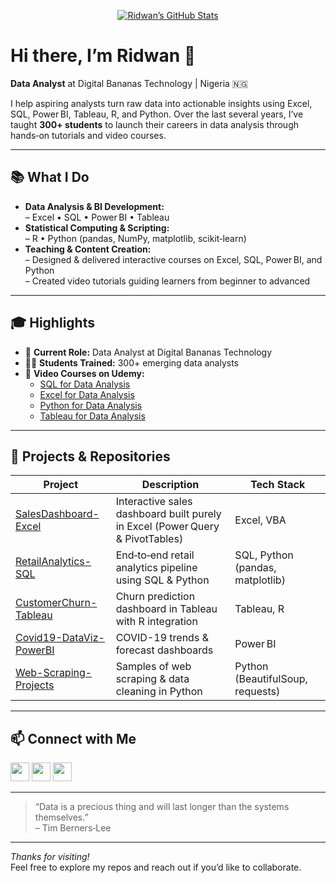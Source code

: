 <p align="center">
  <a href="https://github.com/Ridwan"><img src="https://github-readme-stats.vercel.app/api?username=Ridwan&show_icons=true&theme=tokyonight" alt="Ridwan’s GitHub Stats" /></a>
</p>

# Hi there, I’m Ridwan 👋

**Data Analyst** at Digital Bananas Technology | Nigeria 🇳🇬

I help aspiring analysts turn raw data into actionable insights using Excel, SQL, Power BI, Tableau, R, and Python. Over the last several years, I’ve taught **300+ students** to launch their careers in data analysis through hands‑on tutorials and video courses.

---

## 📚 What I Do

- **Data Analysis & BI Development:**  
  – Excel • SQL • Power BI • Tableau  
- **Statistical Computing & Scripting:**  
  – R • Python (pandas, NumPy, matplotlib, scikit‑learn)  
- **Teaching & Content Creation:**  
  – Designed & delivered interactive courses on Excel, SQL, Power BI, and Python  
  – Created video tutorials guiding learners from beginner to advanced  

---

## 🎓 Highlights

- 💼 **Current Role:** Data Analyst at Digital Bananas Technology  
- 👩‍🎓 **Students Trained:** 300+ emerging data analysts  
- 🎥 **Video Courses on Udemy:**  
  - [SQL for Data Analysis](https://www.udemy.com/course/sql-for-data-analysis)  
  - [Excel for Data Analysis](https://www.udemy.com/course/excel-for-data-analysis)  
  - [Python for Data Analysis](https://www.udemy.com/course/python-for-data-analysis)  
  - [Tableau for Data Analysis](https://www.udemy.com/course/tableau-for-data-analysis)  

---

## 🚀 Projects & Repositories

| Project                                        | Description                                                     | Tech Stack                        |
|-----------------------------------------------|-----------------------------------------------------------------|-----------------------------------|
| [SalesDashboard-Excel](https://github.com/Ridwan/SalesDashboard-Excel) | Interactive sales dashboard built purely in Excel (Power Query & PivotTables) | Excel, VBA                        |
| [RetailAnalytics-SQL](https://github.com/Ridwan/RetailAnalytics-SQL)   | End‑to‑end retail analytics pipeline using SQL & Python         | SQL, Python (pandas, matplotlib)  |
| [CustomerChurn-Tableau](https://github.com/Ridwan/CustomerChurn-Tableau) | Churn prediction dashboard in Tableau with R integration        | Tableau, R                        |
| [Covid19-DataViz-PowerBI](https://github.com/Ridwan/Covid19-DataViz-PowerBI) | COVID-19 trends & forecast dashboards                           | Power BI                          |
| [Web-Scraping-Projects](https://github.com/Ridwan/Web-Scraping-Projects) | Samples of web scraping & data cleaning in Python               | Python (BeautifulSoup, requests)  |

---

## 📫 Connect with Me

<div>
  <a href="https://linkedin.com/in/Ridwan" target="_blank"><img height="30" src="https://cdn.jsdelivr.net/npm/simple-icons@v10/icons/linkedin.svg" /></a>
  <a href="https://twitter.com/Ridwan" target="_blank"><img height="30" src="https://cdn.jsdelivr.net/npm/simple-icons@v10/icons/twitter.svg" /></a>
  <a href="mailto:ridwan@example.com"><img height="30" src="https://cdn.jsdelivr.net/npm/simple-icons@v10/icons/maildotru.svg" /></a>
</div>

---

> “Data is a precious thing and will last longer than the systems themselves.”  
> – Tim Berners‑Lee

---

_Thanks for visiting!_  
Feel free to explore my repos and reach out if you’d like to collaborate.
